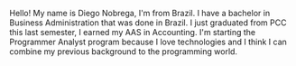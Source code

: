 Hello! My name is Diego Nobrega, I'm from Brazil. I have a bachelor in Business Administration that was done in Brazil. I just graduated from PCC this last semester, I earned my AAS in Accounting. I'm starting the Programmer Analyst program because I love technologies and I think I can combine my previous background to the programming world.
